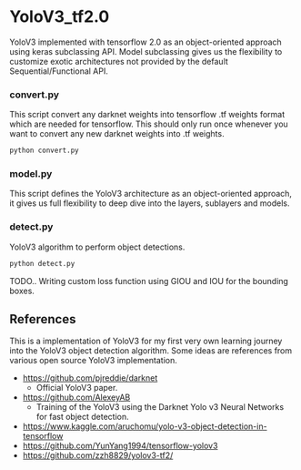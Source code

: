# YoloV3_tf2.0

YoloV3 implemented with tensorflow 2.0 as an object-oriented approach using keras subclassing API. Model subclassing gives us the flexibility to customize exotic architectures not provided by the default Sequential/Functional API.

### convert.py
This script convert any darknet weights into tensorflow .tf weights format which are needed for tensorflow.
This should only run once whenever you want to convert any new darknet weights into .tf weights.

```Bash
python convert.py
```
### model.py
This script defines the YoloV3 architecture as an object-oriented approach, it gives us full flexibility to deep dive into the layers, sublayers and models.

### detect.py
YoloV3 algorithm to perform object detections.

```Bash
python detect.py
```

TODO..
Writing custom loss function using GIOU and IOU for the bounding boxes.


## References

This is a implementation of YoloV3 for my first very own learning journey into the YoloV3 object detection algorithm. Some ideas are references from various open source YoloV3 implementation.

- https://github.com/pjreddie/darknet
    - Official YoloV3 paper.
- https://github.com/AlexeyAB
    - Training of the YoloV3 using the Darknet Yolo v3 Neural Networks for fast object detection.
- https://www.kaggle.com/aruchomu/yolo-v3-object-detection-in-tensorflow
- https://github.com/YunYang1994/tensorflow-yolov3
- https://github.com/zzh8829/yolov3-tf2/ 
